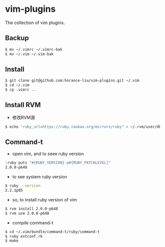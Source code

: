 # vim-plugins

The collection of vim plugins.

## Backup

```bash
$ mv ~/.vimrc ~/.vimrc-bak
$ mv ~/.vim ~/.vim-bak 
```

## Install

```sh
$ git clone git@github.com:horance-liu/vim-plugins.git ~/.vim
$ cd ~/.vim
$ cp .vimrc ..
```

## Install RVM

- 修改RVM源

```bash
$ echo "ruby_url=https://ruby.taobao.org/mirrors/ruby" > ~/.rvm/user/db 
```

## Command-t

- open vim, and to seee ruby version

```bash
:ruby puts "#{RUBY_VERSION}-p#{RUBY_PATCHLEVEL}"
2.0.0-p648
```

- to see system ruby version 

```bash
$ ruby --version
2.2.1p85
```

- so, to install ruby version of vim

```bash
$ rvm install 2.0.0-p648
$ rvm use 2.0.0-p648
```

- compile command-t

```bash
$ cd ~/.vim/bundle/command-t/ruby/command-t
$ ruby extconf.rb
$ make
```

